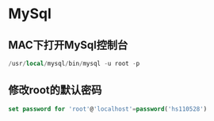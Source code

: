 # MySql

## MAC下打开MySql控制台

```sql
/usr/local/mysql/bin/mysql -u root -p
```



## 修改root的默认密码

```sql
set password for 'root'@'localhost'=password('hs110528')
```








